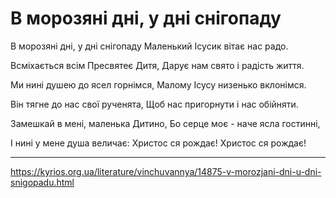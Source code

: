 В морозяні дні, у дні снігопаду
================================================================

В морозяні дні, у дні снігопаду
Маленький Ісусик вітає нас радо.

Всміхається всім Пресвятеє Дитя,
Дарує нам свято і радість життя.

Ми нині душею до ясел горнімся,
Малому Ісусу низенько вклонімся.

Він тягне до нас свої рученята,
Щоб нас пригорнути і нас обійняти.

Замешкай в мені, маленька Дитино,
Бо серце моє - наче ясла гостинні,

І нині у мене душа величає:
Христос ся рождає! Христос ся рождає!

----------------------------------------------------------------

https://kyrios.org.ua/literature/vinchuvannya/14875-v-morozjani-dni-u-dni-snigopadu.html

